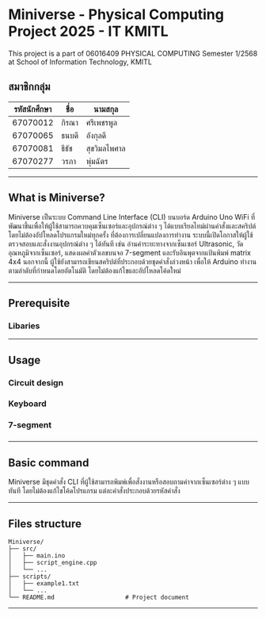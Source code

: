 # Miniverse - Physical Computing Project 2025 - IT KMITL

This project is a part of 06016409 PHYSICAL COMPUTING Semester 1/2568 at School of Information Technology, KMITL

## สมาชิกกลุ่ม
|รหัสนักศึกษา|ชื่อ|นามสกุล|
|--|--|--|
| 67070012 | กิรณา | ศรีเพชรพูล |
| 67070065 | ธนบดี | อังกุลดี |
| 67070081 | ธีธัช | สุขวิมลไพศาล |
| 67070277 | วรภา | พุ่มฉัตร |
---
## What is Miniverse?
Miniverse เป็นระบบ Command Line Interface (CLI) บนบอร์ด Arduino Uno WiFi ที่พัฒนาขึ้นเพื่อให้ผู้ใช้สามารถควบคุมเซ็นเซอร์และอุปกรณ์ต่าง ๆ ได้แบบเรียลไทม์ผ่านคำสั่งและสคริปต์ โดยไม่ต้องอัปโหลดโปรแกรมใหม่ทุกครั้ง ที่ต้องการเปลี่ยนแปลงการทำงาน ระบบนี้เปิดโอกาสให้ผู้ใช้ตรวจสอบและสั่งงานอุปกรณ์ต่าง ๆ ได้ทันที เช่น อ่านค่าระยะทางจากเซ็นเซอร์ Ultrasonic, วัดอุณหภูมิจากเซ็นเซอร์, แสดงผลค่าตัวเลขบนจอ 7-segment และรับอินพุตจากแป้นพิมพ์ matrix 4x4 นอกจากนี้ ผู้ใช้ยังสามารถเขียนสคริปต์ที่ประกอบด้วยชุดคำสั่งล่วงหน้า เพื่อให้ Arduino ทำงานตามลำดับที่กำหนดโดยอัตโนมัติ โดยไม่ต้องแก้ไขและอัปโหลดโค้ดใหม่

---

## Prerequisite
### Libaries

---

## Usage
### Circuit design
### Keyboard
### 7-segment
### 

---

## Basic command
Miniverse มีชุดคำสั่ง CLI ที่ผู้ใช้สามารถพิมพ์เพื่อสั่งงานหรือสอบถามค่าจากเซ็นเซอร์ต่าง ๆ แบบทันที โดยไม่ต้องแก้ไขโค้ดโปรแกรม แต่ละคำสั่งประกอบด้วยรหัสคำสั่ง

---

## Files structure
```
Miniverse/
├── src/                         
│   ├── main.ino                 
│   ├── script_engine.cpp        
│   └── ...                      
├── scripts/                     
│   ├── example1.txt             
│   └── ...                      
└── README.md                    # Project document
```
---